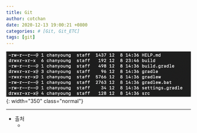 ```yaml
---
title: Git 
author: cotchan
date: 2020-12-13 19:00:21 +0800 
categories: # [Git, Git_ETC]
tags: [git]
---
```



![Desktop View](/assets/img/post/spring-boot/2020-12-10-spring-boot-how-to-build.png){: width="350" class="normal"}







---

+ 출처
	+ []()
